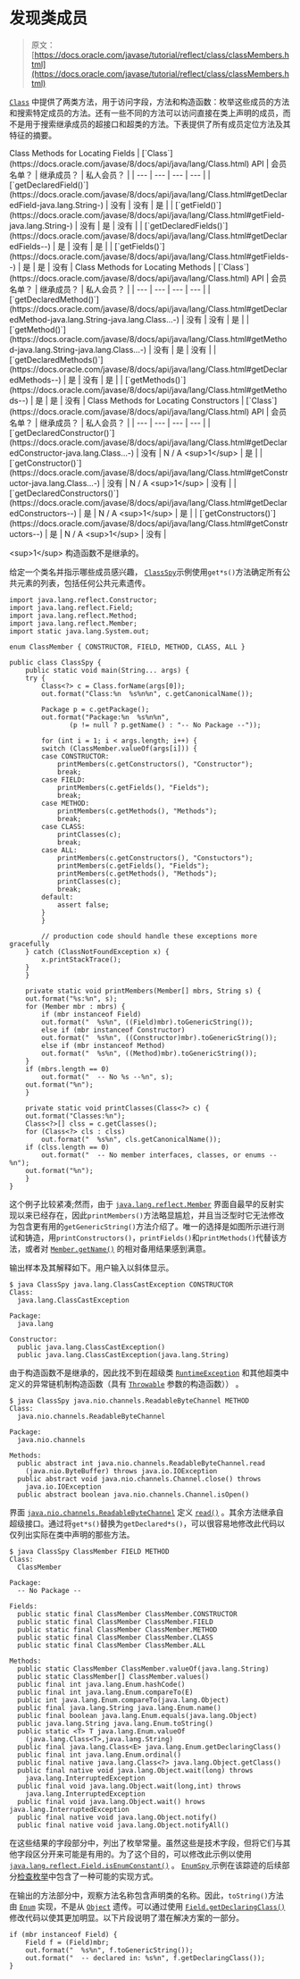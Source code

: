 # 发现类成员

> 原文： [https://docs.oracle.com/javase/tutorial/reflect/class/classMembers.html](https://docs.oracle.com/javase/tutorial/reflect/class/classMembers.html)

[`Class`](https://docs.oracle.com/javase/8/docs/api/java/lang/Class.html) 中提供了两类方法，用于访问字段，方法和构造函数：枚举这些成员的方法和搜索特定成员的方法。还有一些不同的方法可以访问直接在类上声明的成员，而不是用于搜索继承成员的超接口和超类的方法。下表提供了所有成员定位方法及其特征的摘要。

<caption>Class Methods for Locating Fields</caption>
| [`Class`](https://docs.oracle.com/javase/8/docs/api/java/lang/Class.html) API | 会员名单？ | 继承成员？ | 私人会员？ |
| --- | --- | --- | --- |
| [`getDeclaredField()`](https://docs.oracle.com/javase/8/docs/api/java/lang/Class.html#getDeclaredField-java.lang.String-) | 没有 | 没有 | 是 |
| [`getField()`](https://docs.oracle.com/javase/8/docs/api/java/lang/Class.html#getField-java.lang.String-) | 没有 | 是 | 没有 |
| [`getDeclaredFields()`](https://docs.oracle.com/javase/8/docs/api/java/lang/Class.html#getDeclaredFields--) | 是 | 没有 | 是 |
| [`getFields()`](https://docs.oracle.com/javase/8/docs/api/java/lang/Class.html#getFields--) | 是 | 是 | 没有 |

<caption>Class Methods for Locating Methods</caption>
| [`Class`](https://docs.oracle.com/javase/8/docs/api/java/lang/Class.html) API | 会员名单？ | 继承成员？ | 私人会员？ |
| --- | --- | --- | --- |
| [`getDeclaredMethod()`](https://docs.oracle.com/javase/8/docs/api/java/lang/Class.html#getDeclaredMethod-java.lang.String-java.lang.Class...-) | 没有 | 没有 | 是 |
| [`getMethod()`](https://docs.oracle.com/javase/8/docs/api/java/lang/Class.html#getMethod-java.lang.String-java.lang.Class...-) | 没有 | 是 | 没有 |
| [`getDeclaredMethods()`](https://docs.oracle.com/javase/8/docs/api/java/lang/Class.html#getDeclaredMethods--) | 是 | 没有 | 是 |
| [`getMethods()`](https://docs.oracle.com/javase/8/docs/api/java/lang/Class.html#getMethods--) | 是 | 是 | 没有 |

<caption>Class Methods for Locating Constructors</caption>
| [`Class`](https://docs.oracle.com/javase/8/docs/api/java/lang/Class.html) API | 会员名单？ | 继承成员？ | 私人会员？ |
| --- | --- | --- | --- |
| [`getDeclaredConstructor()`](https://docs.oracle.com/javase/8/docs/api/java/lang/Class.html#getDeclaredConstructor-java.lang.Class...-) | 没有 | N / A &lt;sup&gt;1&lt;/sup&gt; | 是 |
| [`getConstructor()`](https://docs.oracle.com/javase/8/docs/api/java/lang/Class.html#getConstructor-java.lang.Class...-) | 没有 | N / A &lt;sup&gt;1&lt;/sup&gt; | 没有 |
| [`getDeclaredConstructors()`](https://docs.oracle.com/javase/8/docs/api/java/lang/Class.html#getDeclaredConstructors--) | 是 | N / A &lt;sup&gt;1&lt;/sup&gt; | 是 |
| [`getConstructors()`](https://docs.oracle.com/javase/8/docs/api/java/lang/Class.html#getConstructors--) | 是 | N / A &lt;sup&gt;1&lt;/sup&gt; | 没有 |

&lt;sup&gt;1&lt;/sup&gt; 构造函数不是继承的。

给定一个类名并指示哪些成员感兴趣， [``ClassSpy``](example/ClassSpy.java)示例使用`get*s()`方法确定所有公共元素的列表，包括任何公共元素遗传。

```
import java.lang.reflect.Constructor;
import java.lang.reflect.Field;
import java.lang.reflect.Method;
import java.lang.reflect.Member;
import static java.lang.System.out;

enum ClassMember { CONSTRUCTOR, FIELD, METHOD, CLASS, ALL }

public class ClassSpy {
    public static void main(String... args) {
	try {
	    Class<?> c = Class.forName(args[0]);
	    out.format("Class:%n  %s%n%n", c.getCanonicalName());

	    Package p = c.getPackage();
	    out.format("Package:%n  %s%n%n",
		       (p != null ? p.getName() : "-- No Package --"));

	    for (int i = 1; i < args.length; i++) {
		switch (ClassMember.valueOf(args[i])) {
		case CONSTRUCTOR:
		    printMembers(c.getConstructors(), "Constructor");
		    break;
		case FIELD:
		    printMembers(c.getFields(), "Fields");
		    break;
		case METHOD:
		    printMembers(c.getMethods(), "Methods");
		    break;
		case CLASS:
		    printClasses(c);
		    break;
		case ALL:
		    printMembers(c.getConstructors(), "Constuctors");
		    printMembers(c.getFields(), "Fields");
		    printMembers(c.getMethods(), "Methods");
		    printClasses(c);
		    break;
		default:
		    assert false;
		}
	    }

        // production code should handle these exceptions more gracefully
	} catch (ClassNotFoundException x) {
	    x.printStackTrace();
	}
    }

    private static void printMembers(Member[] mbrs, String s) {
	out.format("%s:%n", s);
	for (Member mbr : mbrs) {
	    if (mbr instanceof Field)
		out.format("  %s%n", ((Field)mbr).toGenericString());
	    else if (mbr instanceof Constructor)
		out.format("  %s%n", ((Constructor)mbr).toGenericString());
	    else if (mbr instanceof Method)
		out.format("  %s%n", ((Method)mbr).toGenericString());
	}
	if (mbrs.length == 0)
	    out.format("  -- No %s --%n", s);
	out.format("%n");
    }

    private static void printClasses(Class<?> c) {
	out.format("Classes:%n");
	Class<?>[] clss = c.getClasses();
	for (Class<?> cls : clss)
	    out.format("  %s%n", cls.getCanonicalName());
	if (clss.length == 0)
	    out.format("  -- No member interfaces, classes, or enums --%n");
	out.format("%n");
    }
}

```

这个例子比较紧凑;然而，由于 [`java.lang.reflect.Member`](https://docs.oracle.com/javase/8/docs/api/java/lang/reflect/Member.html) 界面自最早的反射实现以来已经存在，因此`printMembers()`方法略显尴尬，并且当泛型时它无法修改为包含更有用的`getGenericString()`方法介绍了。唯一的选择是如图所示进行测试和铸造，用`printConstructors()`，`printFields()`和`printMethods()`代替该方法，或者对 [`Member.getName()`](https://docs.oracle.com/javase/8/docs/api/java/lang/reflect/Member.html#getName--) 的相对备用结果感到满意。

输出样本及其解释如下。用户输入以斜体显示。

```
$ java ClassSpy java.lang.ClassCastException CONSTRUCTOR
Class:
  java.lang.ClassCastException

Package:
  java.lang

Constructor:
  public java.lang.ClassCastException()
  public java.lang.ClassCastException(java.lang.String)

```

由于构造函数不是继承的，因此找不到在超级类 [`RuntimeException`](https://docs.oracle.com/javase/8/docs/api/java/lang/RuntimeException.html) 和其他超类中定义的异常链机制构造函数（具有 [`Throwable`](https://docs.oracle.com/javase/8/docs/api/java/lang/Throwable.html) 参数的构造函数）） 。

```
$ java ClassSpy java.nio.channels.ReadableByteChannel METHOD
Class:
  java.nio.channels.ReadableByteChannel

Package:
  java.nio.channels

Methods:
  public abstract int java.nio.channels.ReadableByteChannel.read
    (java.nio.ByteBuffer) throws java.io.IOException
  public abstract void java.nio.channels.Channel.close() throws
    java.io.IOException
  public abstract boolean java.nio.channels.Channel.isOpen()

```

界面 [`java.nio.channels.ReadableByteChannel`](https://docs.oracle.com/javase/8/docs/api/java/nio/channels/ReadableByteChannel.html) 定义 [`read()`](https://docs.oracle.com/javase/8/docs/api/java/nio/channels/ReadableByteChannel.html#read-java.nio.ByteBuffer-) 。其余方法继承自超级接口。通过将`get*s()`替换为`getDeclared*s()`，可以很容易地修改此代码以仅列出实际在类中声明的那些方法。

```
$ java ClassSpy ClassMember FIELD METHOD
Class:
  ClassMember

Package:
  -- No Package --

Fields:
  public static final ClassMember ClassMember.CONSTRUCTOR
  public static final ClassMember ClassMember.FIELD
  public static final ClassMember ClassMember.METHOD
  public static final ClassMember ClassMember.CLASS
  public static final ClassMember ClassMember.ALL

Methods:
  public static ClassMember ClassMember.valueOf(java.lang.String)
  public static ClassMember[] ClassMember.values()
  public final int java.lang.Enum.hashCode()
  public final int java.lang.Enum.compareTo(E)
  public int java.lang.Enum.compareTo(java.lang.Object)
  public final java.lang.String java.lang.Enum.name()
  public final boolean java.lang.Enum.equals(java.lang.Object)
  public java.lang.String java.lang.Enum.toString()
  public static <T> T java.lang.Enum.valueOf
    (java.lang.Class<T>,java.lang.String)
  public final java.lang.Class<E> java.lang.Enum.getDeclaringClass()
  public final int java.lang.Enum.ordinal()
  public final native java.lang.Class<?> java.lang.Object.getClass()
  public final native void java.lang.Object.wait(long) throws
    java.lang.InterruptedException
  public final void java.lang.Object.wait(long,int) throws
    java.lang.InterruptedException
  public final void java.lang.Object.wait() hrows java.lang.InterruptedException
  public final native void java.lang.Object.notify()
  public final native void java.lang.Object.notifyAll()

```

在这些结果的字段部分中，列出了枚举常量。虽然这些是技术字段，但将它们与其他字段区分开来可能是有用的。为了这个目的，可以修改此示例以使用 [`java.lang.reflect.Field.isEnumConstant()`](https://docs.oracle.com/javase/8/docs/api/java/lang/reflect/Field.html#isEnumConstant--) 。 [``EnumSpy`` ](../special/example/EnumSpy.java)示例在该踪迹的后续部分[检查枚举](../special/enumMembers.html)中包含了一种可能的实现方式。

在输出的方法部分中，观察方法名称包含声明类的名称。因此，`toString()`方法由 [`Enum`](https://docs.oracle.com/javase/8/docs/api/java/lang/Enum.html#toString--) 实现，不是从 [`Object`](https://docs.oracle.com/javase/8/docs/api/java/lang/Object.html) 遗传。可以通过使用 [`Field.getDeclaringClass()`](https://docs.oracle.com/javase/8/docs/api/java/lang/reflect/Field.html#getDeclaringClass--) 修改代码以使其更加明显。以下片段说明了潜在解决方案的一部分。

```
if (mbr instanceof Field) {
    Field f = (Field)mbr;
    out.format("  %s%n", f.toGenericString());
    out.format("  -- declared in: %s%n", f.getDeclaringClass());
}

```